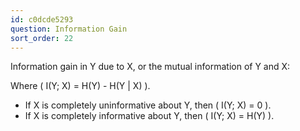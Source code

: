 ```yaml
---
id: c0dcde5293
question: Information Gain
sort_order: 22
---
```


Information gain in Y due to X, or the mutual information of Y and X:

Where \( I(Y; X) = H(Y) - H(Y | X) \).

- If X is completely uninformative about Y, then \( I(Y; X) = 0 \).
- If X is completely informative about Y, then \( I(Y; X) = H(Y) \).